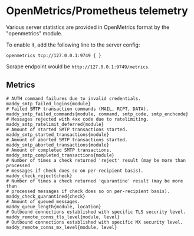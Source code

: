 # OpenMetrics/Prometheus telemetry

Various server statistics are provided in OpenMetrics format by the
"openmetrics" module.

To enable it, add the following line to the server config:

```
openmetrics tcp://127.0.0.1:9749 { }
```

Scrape endpoint would be `http://127.0.0.1:9749/metrics`.

## Metrics

```
# AUTH command failures due to invalid credentials.
maddy_smtp_failed_logins{module}
# Failed SMTP transaction commands (MAIL, RCPT, DATA).
maddy_smtp_failed_commands{module, command, smtp_code, smtp_enchcode}
# Messages rejected with 4xx code due to ratelimiting.
maddy_smtp_ratelimit_deferred{module}
# Amount of started SMTP transactions started.
maddy_smtp_started_transactions{module}
# Amount of aborted SMTP transactions started.
maddy_smtp_aborted_transactions{module}
# Amount of completed SMTP transactions.
maddy_smtp_completed_transactions{module}
# Number of times a check returned 'reject' result (may be more than processed
# messages if check does so on per-recipient basis).
maddy_check_reject{check}
# Number of times a check returned 'quarantine' result (may be more than
# processed messages if check does so on per-recipient basis).
maddy_check_quarantined{check}
# Amount of queued messages.
maddy_queue_length{module, location}
# Outbound connections established with specific TLS security level.
maddy_remote_conns_tls_level{module, level}
# Outbound connections established with specific MX security level.
maddy_remote_conns_mx_level{module, level}
```
